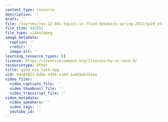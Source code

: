 ```yaml
---
content_type: resource
description: ''
draft: ''
file: /courses/res-12-001-topics-in-fluid-dynamics-spring-2022/ga2d_eta_lat0.mpg
file_size: 441851
file_type: video/mpeg
image_metadata:
  caption: ''
  credit: ''
  image-alt: ''
learning_resource_types: []
license: https://creativecommons.org/licenses/by-nc-sa/4.0/
resourcetype: Other
title: ga2d_eta_lat0.mpg
uid: 9da85051-bdbb-4356-a109-1a459ab353ea
video_files:
  video_captions_file: ''
  video_thumbnail_file: ''
  video_transcript_file: ''
video_metadata:
  video_speakers: ''
  video_tags: ''
  youtube_id: ''
---
```

